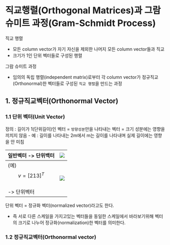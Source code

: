 # 직교행렬(Orthogonal Matrices)과 그람 슈미트 과정(Gram-Schmidt Process)

직교 행렬
- 모든 column vector가 자기 자신을 제외한 나머지 모든 column vector들과 직교
- 크기가 1인 단위 벡터들로 구성된 행렬


그람 슈미트 과정
- 임의의 독립 행렬(independent matrix)로부터 각 column vector가 정규직교(Orthonormal)한 벡터들로 구성된 `직교 행렬`을 만드는 과정

## 1. 정규직교벡터(Orthonormal Vector)

### 1.1 단위 벡터(Unit Vector)

정의 : 길이가 1(단위길이)인 벡터 = `방향성분`만을 나타내는 벡터 = 크기 성분에는 영향을 끼치지 않음
    - 예 : 길이를 나타내는 2m에서 m는 길이를 나타내며 실제 길이에는 영향을 안 미침 
    
|일반벡터 -> 단위백터 | ![](http://cfile29.uf.tistory.com/image/220AD33458E27EE42CB3A0)|
|-|-|
|(예) $$v=[2 1 3]^T$$ <br> -> 단위벡터|![](http://cfile24.uf.tistory.com/image/2537C54C58E27E60325CBF)|

단위 벡터 = 정규화 벡터(normalized vector)라고도 한다. 
- 즉 서로 다른 스케일을 가지고있는 벡터들을 동일한 스케일에서 바라보기위해 벡터의 크기로 나누어 정규화(normalization)한 벡터를 의미한다. 

### 1.2 정규직교벡터(Orthonormal vector)

